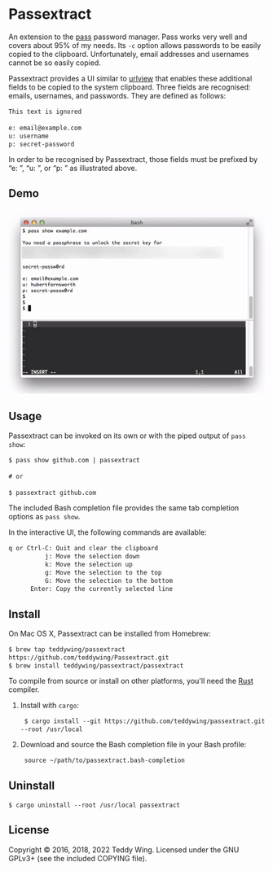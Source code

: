 Passextract
===========

An extension to the [pass][1] password manager. Pass works very well and covers
about 95% of my needs. Its `-c` option allows passwords to be easily copied to
the clipboard. Unfortunately, email addresses and usernames cannot be so easily
copied.

Passextract provides a UI similar to [urlview][2] that enables these additional
fields to be copied to the system clipboard. Three fields are recognised:
emails, usernames, and passwords. They are defined as follows:

	This text is ignored
	
	e: email@example.com
	u: username
	p: secret-password

In order to be recognised by Passextract, those fields must be prefixed by
“e: ”, “u: ”, or “p: ” as illustrated above.


## Demo
![screencast](./screencast.gif)


## Usage
Passextract can be invoked on its own or with the piped output of `pass show`:

	$ pass show github.com | passextract
	
	# or
	
	$ passextract github.com

The included Bash completion file provides the same tab completion options as
`pass show`.

In the interactive UI, the following commands are available:

	q or Ctrl-C: Quit and clear the clipboard
	          j: Move the selection down
	          k: Move the selection up
	          g: Move the selection to the top
	          G: Move the selection to the bottom
	      Enter: Copy the currently selected line


## Install
On Mac OS X, Passextract can be installed from Homebrew:

	$ brew tap teddywing/passextract https://github.com/teddywing/Passextract.git
	$ brew install teddywing/passextract/passextract

To compile from source or install on other platforms, you'll need the [Rust][4]
compiler.

1. Install with `cargo`:

		$ cargo install --git https://github.com/teddywing/passextract.git --root /usr/local

2. Download and source the Bash completion file in your Bash profile:

		source ~/path/to/passextract.bash-completion


## Uninstall

	$ cargo uninstall --root /usr/local passextract


## License
Copyright © 2016, 2018, 2022 Teddy Wing. Licensed under the GNU GPLv3+ (see the
included COPYING file).


[1]: https://www.passwordstore.org/
[2]: https://github.com/sigpipe/urlview
[3]: https://github.com/teddywing/passextract/releases
[4]: https://www.rust-lang.org/
